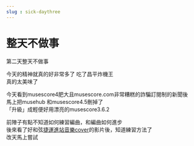 ```yaml
---
slug : sick-daythree
---
```

# 整天不做事
第二天整天不做事  
<!-- truncate --> 
今天的精神就真的好非常多了
吃了昌平炸機王  
真的太美味了  

今天看到musescore4肥大且musescore.com非常糟糕的詐騙訂閱制的新聞後  
馬上把musehub 和musescore4.5刪掉了  
「升級」成輕便好用漂亮的musescore3.6.2  

前陣子有點不知道如何練習編曲，和編曲如何進步  
後來看了好和弦[捷運進站音樂cover](https://wiwi.video/w/7hhgwin1GoZdaEEjrDxY2p)的影片後，知道練習方法了  
改天馬上嘗試  

